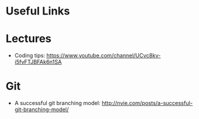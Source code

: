 Useful Links
============
# Lectures
- Coding tips: <https://www.youtube.com/channel/UCvc8kv-i5fvFTJBFAk6n1SA>

# Git
- A successful git branching model: <http://nvie.com/posts/a-successful-git-branching-model/>

